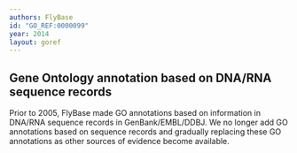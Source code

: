 ```yaml
---
authors: FlyBase
id: "GO_REF:0000099"
year: 2014
layout: goref
---
```


## Gene Ontology annotation based on DNA/RNA sequence records

Prior to 2005, FlyBase made GO annotations based on information in DNA/RNA sequence records in GenBank/EMBL/DDBJ. We no longer add GO annotations based on sequence records and gradually replacing these GO annotations as other sources of evidence become available.

